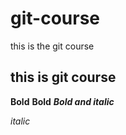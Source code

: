 # git-course
this is the git course 

## this is git course

**Bold**
__Bold__
***Bold and italic***

*italic*

